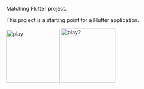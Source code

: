 
Matching Flutter project.


This project is a starting point for a Flutter application.


<img width="143" alt="play" src="https://github.com/user-attachments/assets/cd659847-8771-4c0a-bfb2-b6b74f26baaa">
<img width="147" alt="play2" src="https://github.com/user-attachments/assets/78c04bee-aba5-449d-be21-15982121a622">
